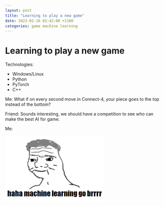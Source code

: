 ```yaml
---
layout: post
title: "Learning to play a new game"
date: 2023-02-16 02:42:00 +1100
categories: game machine learning
---
```

# Learning to play a new game

Technologies:
- Windows/Linux
- Python
- PyTorch
- C++

Me: What if on every second move in Connect-4, your piece goes to the top instead of the bottom?

Friend: Sounds interesting, we should have a competition to see who can make the best AI for game.

Me:

![brr](/static/gravc4/mlbrrr.png)

<div class="game" model="/static/gravc4/export.onnx" game-width="420" game-height="420">
</div>

<script src="https://cdn.jsdelivr.net/npm/onnxruntime-web/dist/ort.min.js">
</script>

<script src="/static/gravc4/gravc4.js">
</script>
